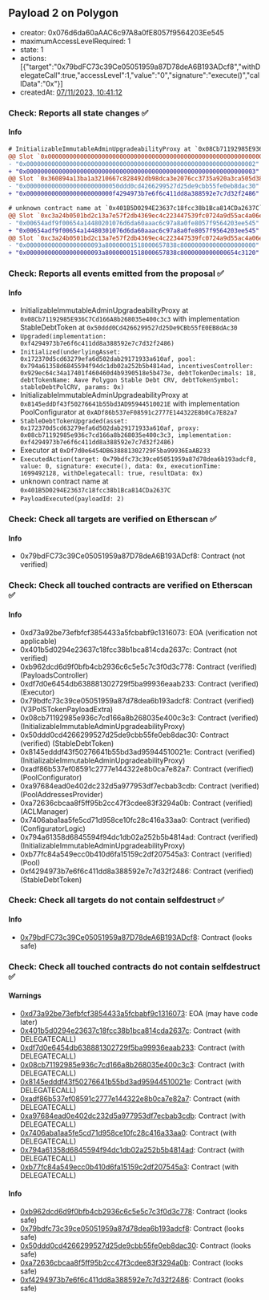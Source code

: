 ## Payload 2 on Polygon

- creator: 0x076d6da60aAAC6c97A8a0fE8057f9564203Ee545
- maximumAccessLevelRequired: 1
- state: 1
- actions: [{"target":"0x79bdFC73c39Ce05051959a87D78deA6B193ADcf8","withDelegateCall":true,"accessLevel":1,"value":"0","signature":"execute()","callData":"0x"}]
- createdAt: [07/11/2023, 10:41:12](https://polygonscan.com/tx/0x10b4d93aad7ea00a2827de9acc5343738b4ec7db6668d67cb0425287ee76808c)

### Check: Reports all state changes :white_check_mark:

#### Info


```diff
# InitializableImmutableAdminUpgradeabilityProxy at `0x08Cb71192985E936C7Cd166A8b268035e400c3c3` with implementation StableDebtToken at `0x50ddd0Cd4266299527d25De9CBb55fE0EB8dAc30`
@@ Slot `0x0000000000000000000000000000000000000000000000000000000000000000` @@
- "0x0000000000000000000000000000000000000000000000000000000000000002"
+ "0x0000000000000000000000000000000000000000000000000000000000000003"
@@ Slot `0x360894a13ba1a3210667c828492db98dca3e2076cc3735a920a3ca505d382bbc` @@
- "0x00000000000000000000000050ddd0cd4266299527d25de9cbb55fe0eb8dac30"
+ "0x000000000000000000000000f4294973b7e6f6c411dd8a388592e7c7d32f2486"
```

```diff
# unknown contract name at `0x401B5D0294E23637c18fcc38b1Bca814CDa2637C`
@@ Slot `0xc3a24b0501bd2c13a7e57f2db4369ec4c223447539fc0724a9d55ac4a06ebd4d` @@
- "0x00654adf9f00654a14480201076d6da60aaac6c97a8a0fe8057f9564203ee545"
+ "0x00654adf9f00654a14480301076d6da60aaac6c97a8a0fe8057f9564203ee545"
@@ Slot `0xc3a24b0501bd2c13a7e57f2db4369ec4c223447539fc0724a9d55ac4a06ebd4e` @@
- "0x000000000000000000093a80000001518000657838c800000000000000000000"
+ "0x000000000000000000093a80000001518000657838c8000000000000654c3120"
```


### Check: Reports all events emitted from the proposal :white_check_mark:

#### Info

- InitializableImmutableAdminUpgradeabilityProxy at `0x08Cb71192985E936C7Cd166A8b268035e400c3c3` with implementation StableDebtToken at `0x50ddd0Cd4266299527d25De9CBb55fE0EB8dAc30`
- `Upgraded(implementation: 0xf4294973b7e6f6c411dd8a388592e7c7d32f2486)`
- `Initialized(underlyingAsset: 0x172370d5cd63279efa6d502dab29171933a610af, pool: 0x794a61358d6845594f94dc1db02a252b5b4814ad, incentivesController: 0x929ec64c34a17401f460460d4b9390518e5b473e, debtTokenDecimals: 18, debtTokenName: Aave Polygon Stable Debt CRV, debtTokenSymbol: stableDebtPolCRV, params: 0x)`
- InitializableImmutableAdminUpgradeabilityProxy at `0x8145eddDf43f50276641b55bd3AD95944510021E` with implementation PoolConfigurator at `0xADf86b537eF08591c2777E144322E8b0Ca7E82a7`
- `StableDebtTokenUpgraded(asset: 0x172370d5cd63279efa6d502dab29171933a610af, proxy: 0x08cb71192985e936c7cd166a8b268035e400c3c3, implementation: 0xf4294973b7e6f6c411dd8a388592e7c7d32f2486)`
- Executor at `0xDf7d0e6454DB638881302729F5ba99936EaAB233`
- `ExecutedAction(target: 0x79bdfc73c39ce05051959a87d78dea6b193adcf8, value: 0, signature: execute(), data: 0x, executionTime: 1699492128, withDelegatecall: true, resultData: 0x)`
- unknown contract name at `0x401B5D0294E23637c18fcc38b1Bca814CDa2637C`
- `PayloadExecuted(payloadId: 2)`

### Check: Check all targets are verified on Etherscan :white_check_mark:

#### Info

- 0x79bdFC73c39Ce05051959a87D78deA6B193ADcf8: Contract (not verified)

### Check: Check all touched contracts are verified on Etherscan :white_check_mark:

#### Info

- 0xd73a92be73efbfcf3854433a5fcbabf9c1316073: EOA (verification not applicable)
- 0x401b5d0294e23637c18fcc38b1bca814cda2637c: Contract (not verified)
- 0xb962dcd6d9f0bfb4cb2936c6c5e5c7c3f0d3c778: Contract (verified) (PayloadsController)
- 0xdf7d0e6454db638881302729f5ba99936eaab233: Contract (verified) (Executor)
- 0x79bdfc73c39ce05051959a87d78dea6b193adcf8: Contract (verified) (V3PolSTokenPayloadExtra)
- 0x08cb71192985e936c7cd166a8b268035e400c3c3: Contract (verified) (InitializableImmutableAdminUpgradeabilityProxy)
- 0x50ddd0cd4266299527d25de9cbb55fe0eb8dac30: Contract (verified) (StableDebtToken)
- 0x8145edddf43f50276641b55bd3ad95944510021e: Contract (verified) (InitializableImmutableAdminUpgradeabilityProxy)
- 0xadf86b537ef08591c2777e144322e8b0ca7e82a7: Contract (verified) (PoolConfigurator)
- 0xa97684ead0e402dc232d5a977953df7ecbab3cdb: Contract (verified) (PoolAddressesProvider)
- 0xa72636cbcaa8f5ff95b2cc47f3cdee83f3294a0b: Contract (verified) (ACLManager)
- 0x7406aba1aa5fe5cd71d958ce10fc28c416a33aa0: Contract (verified) (ConfiguratorLogic)
- 0x794a61358d6845594f94dc1db02a252b5b4814ad: Contract (verified) (InitializableImmutableAdminUpgradeabilityProxy)
- 0xb77fc84a549ecc0b410d6fa15159c2df207545a3: Contract (verified) (Pool)
- 0xf4294973b7e6f6c411dd8a388592e7c7d32f2486: Contract (verified) (StableDebtToken)

### Check: Check all targets do not contain selfdestruct :white_check_mark:

#### Info

- [0x79bdFC73c39Ce05051959a87D78deA6B193ADcf8](https://polygonscan.com/address/0x79bdFC73c39Ce05051959a87D78deA6B193ADcf8): Contract (looks safe)

### Check: Check all touched contracts do not contain selfdestruct :white_check_mark:

#### Warnings

- [0xd73a92be73efbfcf3854433a5fcbabf9c1316073](https://polygonscan.com/address/0xd73a92be73efbfcf3854433a5fcbabf9c1316073): EOA (may have code later)
- [0x401b5d0294e23637c18fcc38b1bca814cda2637c](https://polygonscan.com/address/0x401b5d0294e23637c18fcc38b1bca814cda2637c): Contract (with DELEGATECALL)
- [0xdf7d0e6454db638881302729f5ba99936eaab233](https://polygonscan.com/address/0xdf7d0e6454db638881302729f5ba99936eaab233): Contract (with DELEGATECALL)
- [0x08cb71192985e936c7cd166a8b268035e400c3c3](https://polygonscan.com/address/0x08cb71192985e936c7cd166a8b268035e400c3c3): Contract (with DELEGATECALL)
- [0x8145edddf43f50276641b55bd3ad95944510021e](https://polygonscan.com/address/0x8145edddf43f50276641b55bd3ad95944510021e): Contract (with DELEGATECALL)
- [0xadf86b537ef08591c2777e144322e8b0ca7e82a7](https://polygonscan.com/address/0xadf86b537ef08591c2777e144322e8b0ca7e82a7): Contract (with DELEGATECALL)
- [0xa97684ead0e402dc232d5a977953df7ecbab3cdb](https://polygonscan.com/address/0xa97684ead0e402dc232d5a977953df7ecbab3cdb): Contract (with DELEGATECALL)
- [0x7406aba1aa5fe5cd71d958ce10fc28c416a33aa0](https://polygonscan.com/address/0x7406aba1aa5fe5cd71d958ce10fc28c416a33aa0): Contract (with DELEGATECALL)
- [0x794a61358d6845594f94dc1db02a252b5b4814ad](https://polygonscan.com/address/0x794a61358d6845594f94dc1db02a252b5b4814ad): Contract (with DELEGATECALL)
- [0xb77fc84a549ecc0b410d6fa15159c2df207545a3](https://polygonscan.com/address/0xb77fc84a549ecc0b410d6fa15159c2df207545a3): Contract (with DELEGATECALL)

#### Info

- [0xb962dcd6d9f0bfb4cb2936c6c5e5c7c3f0d3c778](https://polygonscan.com/address/0xb962dcd6d9f0bfb4cb2936c6c5e5c7c3f0d3c778): Contract (looks safe)
- [0x79bdfc73c39ce05051959a87d78dea6b193adcf8](https://polygonscan.com/address/0x79bdfc73c39ce05051959a87d78dea6b193adcf8): Contract (looks safe)
- [0x50ddd0cd4266299527d25de9cbb55fe0eb8dac30](https://polygonscan.com/address/0x50ddd0cd4266299527d25de9cbb55fe0eb8dac30): Contract (looks safe)
- [0xa72636cbcaa8f5ff95b2cc47f3cdee83f3294a0b](https://polygonscan.com/address/0xa72636cbcaa8f5ff95b2cc47f3cdee83f3294a0b): Contract (looks safe)
- [0xf4294973b7e6f6c411dd8a388592e7c7d32f2486](https://polygonscan.com/address/0xf4294973b7e6f6c411dd8a388592e7c7d32f2486): Contract (looks safe)

